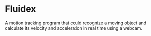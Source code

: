 # Fluidex

A motion tracking program that could recognize a moving object and calculate its velocity and acceleration in real time using a webcam.
